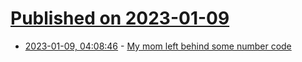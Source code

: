 # [Published on 2023-01-09](index.md)

* [2023-01-09, 04:08:46](https://news.ycombinator.com/item?id=34306640) - [My mom left behind some number code](https://puzzling.stackexchange.com/questions/119277/my-dead-mom-left-behind-some-number-code)
